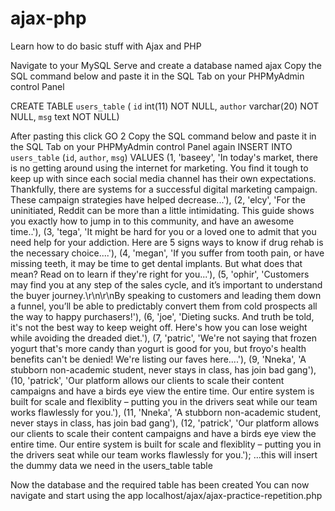 # ajax-php

Learn how to do basic stuff with Ajax and PHP



Navigate to your MySQL Serve and create a database named ajax
Copy the SQL command below and paste it in the SQL Tab on your PHPMyAdmin control Panel

CREATE TABLE `users_table` (
  `id` int(11) NOT NULL,
  `author` varchar(20) NOT NULL,
  `msg` text NOT NULL) 

After pasting this click GO
2  Copy the SQL command below and paste it in the SQL Tab on your PHPMyAdmin control Panel again
INSERT INTO `users_table` (`id`, `author`, `msg`) VALUES
(1, 'baseey', 'In today\'s market, there is no getting around using the internet for marketing. You find it tough to keep up with since each social media channel has their own expectations. Thankfully, there are systems for a successful digital marketing campaign. These campaign strategies have helped decrease...'),
(2, 'elcy', 'For the uninitiated, Reddit can be more than a little intimidating. This guide shows you exactly how to jump in to this community, and have an awesome time..'),
(3, 'tega', 'It might be hard for you or a loved one to admit that you need help for your addiction. Here are 5 signs ways to know if drug rehab is the necessary choice....'),
(4, 'megan', 'If you suffer from tooth pain, or have missing teeth, it may be time to get dental implants. But what does that mean? Read on to learn if they\'re right for you...'),
(5, 'ophir', 'Customers may find you at any step of the sales cycle, and it’s important to understand the buyer journey.\r\n\r\nBy speaking to customers and leading them down a funnel, you’ll be able to predictably convert them from cold prospects all the way to happy purchasers!'),
(6, 'joe', 'Dieting sucks. And truth be told, it\'s not the best way to keep weight off. Here\'s how you can lose weight while avoiding the dreaded diet.'),
(7, 'patric', 'We\'re not saying that frozen yogurt that\'s more candy than yogurt is good for you, but froyo\'s health benefits can\'t be denied! We\'re listing our faves here....'),
(9, 'Nneka', 'A stubborn non-academic student, never stays in class, has join bad gang'),
(10, 'patrick', 'Our platform allows our clients to scale their content campaigns and have a birds eye view the entire time. Our entire system is built for scale and flexiblity – putting you in the drivers seat while our team works flawlessly for you.'),
(11, 'Nneka', 'A stubborn non-academic student, never stays in class, has join bad gang'),
(12, 'patrick', 'Our platform allows our clients to scale their content campaigns and have a birds eye view the entire time. Our entire system is built for scale and flexiblity – putting you in the drivers seat while our team works flawlessly for you.');
…this will insert the dummy data we need in the users_table table

Now the database and the required table has been created
You can now navigate and start using the app
localhost/ajax/ajax-practice-repetition.php
